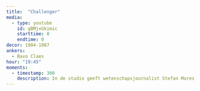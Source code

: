 ```yaml
---
title:  "Challenger"
media:
  - type: youtube
    id: gBMjvGkimic
    starttime: 0
    endtime: 0
decor: 1984-1987
ankers:
  - Bavo Claes
hour: "19:45"
moments:
  - timestamp: 300
    description: In de studio geeft wetenschapsjournalist Stefan Mores meer uitleg. De svo is te vroeg in beeld. De uitleg duurt een dikke drie minuten, zonder variatie in camerastandpunt en niet onderbroken door beelden.
---
```

